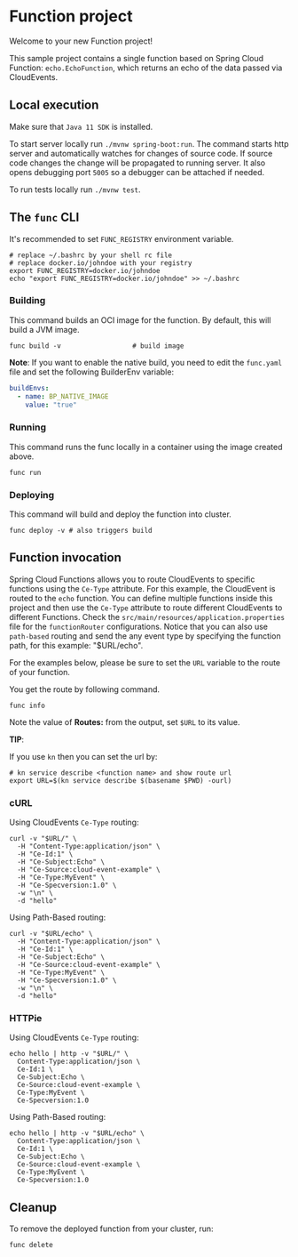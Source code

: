 # Function project

Welcome to your new Function project!

This sample project contains a single function based on Spring Cloud Function: `echo.EchoFunction`, which returns an echo of the data passed via CloudEvents.

## Local execution

Make sure that `Java 11 SDK` is installed.

To start server locally run `./mvnw spring-boot:run`.
The command starts http server and automatically watches for changes of source code.
If source code changes the change will be propagated to running server. It also opens debugging port `5005`
so a debugger can be attached if needed.

To run tests locally run `./mvnw test`.

## The `func` CLI

It's recommended to set `FUNC_REGISTRY` environment variable.

```shell script
# replace ~/.bashrc by your shell rc file
# replace docker.io/johndoe with your registry
export FUNC_REGISTRY=docker.io/johndoe
echo "export FUNC_REGISTRY=docker.io/johndoe" >> ~/.bashrc
```

### Building

This command builds an OCI image for the function. By default, this will build a JVM image.

```shell script
func build -v                  # build image
```

**Note**: If you want to enable the native build, you need to edit the `func.yaml` file and
set the following BuilderEnv variable:

```yaml
buildEnvs:
  - name: BP_NATIVE_IMAGE
    value: "true"
```

### Running

This command runs the func locally in a container
using the image created above.

```shell script
func run
```

### Deploying

This command will build and deploy the function into cluster.

```shell script
func deploy -v # also triggers build
```

## Function invocation

Spring Cloud Functions allows you to route CloudEvents to specific functions using the `Ce-Type` attribute.
For this example, the CloudEvent is routed to the `echo` function. You can define multiple functions inside this project
and then use the `Ce-Type` attribute to route different CloudEvents to different Functions.
Check the `src/main/resources/application.properties` file for the `functionRouter` configurations.
Notice that you can also use `path-based` routing and send the any event type by specifying the function path,
for this example: "$URL/echo".

For the examples below, please be sure to set the `URL` variable to the route of your function.

You get the route by following command.

```shell script
func info
```

Note the value of **Routes:** from the output, set `$URL` to its value.

__TIP__:

If you use `kn` then you can set the url by:

```shell script
# kn service describe <function name> and show route url
export URL=$(kn service describe $(basename $PWD) -ourl)
```

### cURL

Using CloudEvents `Ce-Type` routing:
```shell script
curl -v "$URL/" \
  -H "Content-Type:application/json" \
  -H "Ce-Id:1" \
  -H "Ce-Subject:Echo" \
  -H "Ce-Source:cloud-event-example" \
  -H "Ce-Type:MyEvent" \
  -H "Ce-Specversion:1.0" \
  -w "\n" \
  -d "hello"
```

Using Path-Based routing:
```shell script
curl -v "$URL/echo" \
  -H "Content-Type:application/json" \
  -H "Ce-Id:1" \
  -H "Ce-Subject:Echo" \
  -H "Ce-Source:cloud-event-example" \
  -H "Ce-Type:MyEvent" \
  -H "Ce-Specversion:1.0" \
  -w "\n" \
  -d "hello"
```

### HTTPie

Using CloudEvents `Ce-Type` routing:
```shell script
echo hello | http -v "$URL/" \
  Content-Type:application/json \
  Ce-Id:1 \
  Ce-Subject:Echo \
  Ce-Source:cloud-event-example \
  Ce-Type:MyEvent \
  Ce-Specversion:1.0
```

Using Path-Based routing:
```shell script
echo hello | http -v "$URL/echo" \
  Content-Type:application/json \
  Ce-Id:1 \
  Ce-Subject:Echo \
  Ce-Source:cloud-event-example \
  Ce-Type:MyEvent \
  Ce-Specversion:1.0
```

## Cleanup

To remove the deployed function from your cluster, run:

```shell
func delete
```
